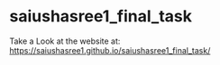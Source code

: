 # saiushasree1_final_task
Take a Look at the website at: https://saiushasree1.github.io/saiushasree1_final_task/
